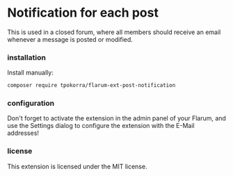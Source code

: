 # Notification for each post

This is used in a closed forum, where all members should receive an email whenever a message is posted or modified.

### installation

Install manually:

```bash
composer require tpokorra/flarum-ext-post-notification
```

### configuration

Don't forget to activate the extension in the admin panel of your Flarum, and use the Settings dialog to configure the extension with the E-Mail addresses!

### license

This extension is licensed under the MIT license.
